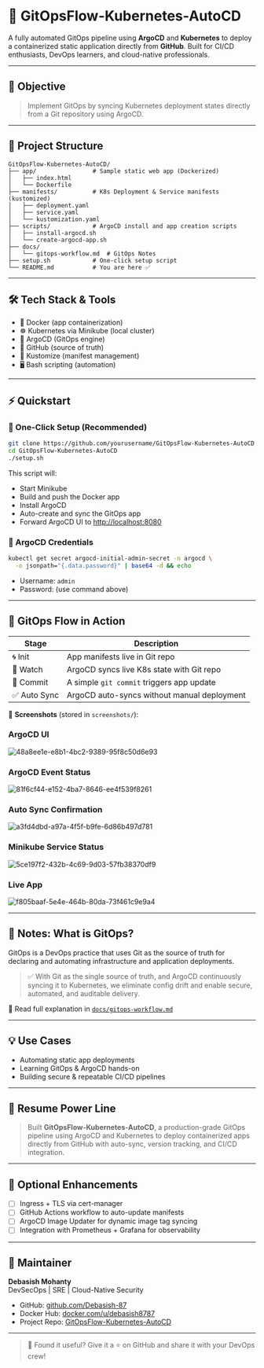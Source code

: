 # 🚀 GitOpsFlow-Kubernetes-AutoCD

A fully automated GitOps pipeline using **ArgoCD** and **Kubernetes** to deploy a containerized static application directly from **GitHub**. Built for CI/CD enthusiasts, DevOps learners, and cloud-native professionals.

---

## 🎯 Objective

> Implement GitOps by syncing Kubernetes deployment states directly from a Git repository using ArgoCD.

---

## 🧱 Project Structure

```
GitOpsFlow-Kubernetes-AutoCD/
├── app/                # Sample static web app (Dockerized)
│   ├── index.html
│   └── Dockerfile
├── manifests/          # K8s Deployment & Service manifests (kustomized)
│   ├── deployment.yaml
│   ├── service.yaml
│   └── kustomization.yaml
├── scripts/            # ArgoCD install and app creation scripts
│   ├── install-argocd.sh
│   └── create-argocd-app.sh
├── docs/
│   └── gitops-workflow.md  # GitOps Notes
├── setup.sh            # One-click setup script
└── README.md           # You are here ✅
```

---

## 🛠️ Tech Stack & Tools

- 🐳 Docker (app containerization)
- ☸️ Kubernetes via Minikube (local cluster)
- 🚀 ArgoCD (GitOps engine)
- 🐙 GitHub (source of truth)
- 🧰 Kustomize (manifest management)
- 🖥️ Bash scripting (automation)

---

## ⚡ Quickstart

### 🔁 One-Click Setup (Recommended)

```bash
git clone https://github.com/yourusername/GitOpsFlow-Kubernetes-AutoCD
cd GitOpsFlow-Kubernetes-AutoCD
./setup.sh
```

This script will:
- Start Minikube
- Build and push the Docker app
- Install ArgoCD
- Auto-create and sync the GitOps app
- Forward ArgoCD UI to [http://localhost:8080](http://localhost:8080)

### 🔐 ArgoCD Credentials

```bash
kubectl get secret argocd-initial-admin-secret -n argocd \
  -o jsonpath="{.data.password}" | base64 -d && echo
```

- Username: `admin`
- Password: (use command above)

---

## 🔄 GitOps Flow in Action

| Stage               | Description                                          |
|---------------------|------------------------------------------------------|
| 🌀 Init              | App manifests live in Git repo                      |
| 🎯 Watch             | ArgoCD syncs live K8s state with Git repo          |
| 🔀 Commit            | A simple `git commit` triggers app update          |
| ✅ Auto Sync         | ArgoCD auto-syncs without manual deployment         |

📸 **Screenshots** (stored in `screenshots/`):


### ArgoCD UI              

![48a8ee1e-e8b1-4bc2-9389-95f8c50d6e93](https://github.com/user-attachments/assets/936f7952-f6d1-4a0f-8844-2f6a71151fe0)

### ArgoCD Event Status

![81f6cf44-e152-4ba7-8646-ee4f539f8261](https://github.com/user-attachments/assets/da445fc4-ae06-4e50-af40-ceab0e257e26)

### Auto Sync Confirmation 

![a3fd4dbd-a97a-4f5f-b9fe-6d86b497d781](https://github.com/user-attachments/assets/bbe2fb70-ba41-4b46-8090-052d822981c7)

### Minikube Service Status

![5ce197f2-432b-4c69-9d03-57fb38370df9](https://github.com/user-attachments/assets/cffb46ae-8612-4279-b5a4-19165e290488)

### Live App               

![f805baaf-5e4e-464b-80da-73f461c9e9a4](https://github.com/user-attachments/assets/2c3c5269-dd8e-48d3-aac0-9652f3fa36c6)

---

## 🧠 Notes: What is GitOps?

GitOps is a DevOps practice that uses Git as the source of truth for declaring and automating infrastructure and application deployments.

> ✅ With Git as the single source of truth, and ArgoCD continuously syncing it to Kubernetes, we eliminate config drift and enable secure, automated, and auditable delivery.

📄 Read full explanation in [`docs/gitops-workflow.md`](docs/gitops-workflow.md)

---

## 💡 Use Cases

- Automating static app deployments
- Learning GitOps & ArgoCD hands-on
- Building secure & repeatable CI/CD pipelines

---

## 🧾 Resume Power Line

> Built **GitOpsFlow-Kubernetes-AutoCD**, a production-grade GitOps pipeline using ArgoCD and Kubernetes to deploy containerized apps directly from GitHub with auto-sync, version tracking, and CI/CD integration.

---

## 📌 Optional Enhancements

- [ ] Ingress + TLS via cert-manager
- [ ] GitHub Actions workflow to auto-update manifests
- [ ] ArgoCD Image Updater for dynamic image tag syncing
- [ ] Integration with Prometheus + Grafana for observability

---

## 👤 Maintainer

**Debasish Mohanty**  
DevSecOps | SRE | Cloud-Native Security  
- GitHub: [github.com/Debasish-87](https://github.com/Debasish-87)
- Docker Hub: [docker.com/u/debasish8787](https://hub.docker.com/u/debasish8787)
- Project Repo: [GitOpsFlow-Kubernetes-AutoCD](https://github.com/Debasish-87/GitOpsFlow-Kubernetes-AutoCD)

---

> 📢 Found it useful? Give it a ⭐️ on GitHub and share it with your DevOps crew!
